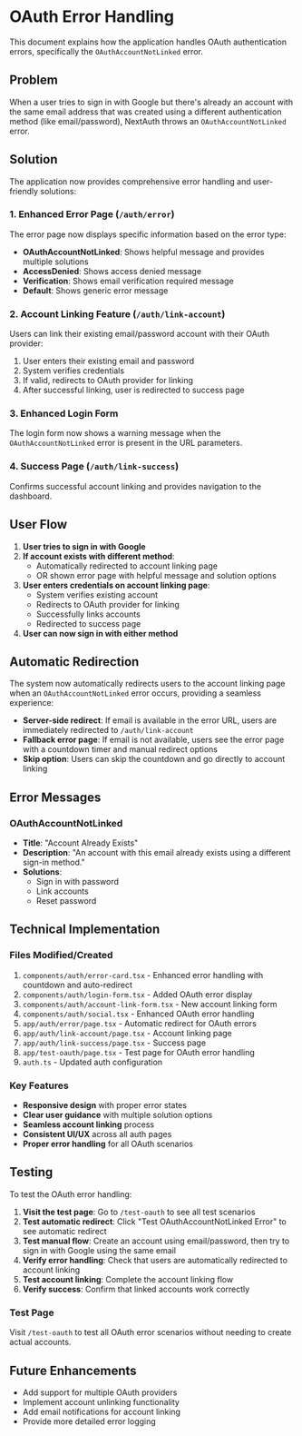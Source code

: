 # OAuth Error Handling

This document explains how the application handles OAuth authentication errors, specifically the `OAuthAccountNotLinked` error.

## Problem

When a user tries to sign in with Google but there's already an account with the same email address that was created using a different authentication method (like email/password), NextAuth throws an `OAuthAccountNotLinked` error.

## Solution

The application now provides comprehensive error handling and user-friendly solutions:

### 1. Enhanced Error Page (`/auth/error`)

The error page now displays specific information based on the error type:

- **OAuthAccountNotLinked**: Shows helpful message and provides multiple solutions
- **AccessDenied**: Shows access denied message
- **Verification**: Shows email verification required message
- **Default**: Shows generic error message

### 2. Account Linking Feature (`/auth/link-account`)

Users can link their existing email/password account with their OAuth provider:

1. User enters their existing email and password
2. System verifies credentials
3. If valid, redirects to OAuth provider for linking
4. After successful linking, user is redirected to success page

### 3. Enhanced Login Form

The login form now shows a warning message when the `OAuthAccountNotLinked` error is present in the URL parameters.

### 4. Success Page (`/auth/link-success`)

Confirms successful account linking and provides navigation to the dashboard.

## User Flow

1. **User tries to sign in with Google**
2. **If account exists with different method**: 
   - Automatically redirected to account linking page
   - OR shown error page with helpful message and solution options
3. **User enters credentials on account linking page**:
   - System verifies existing account
   - Redirects to OAuth provider for linking
   - Successfully links accounts
   - Redirected to success page
4. **User can now sign in with either method**

## Automatic Redirection

The system now automatically redirects users to the account linking page when an `OAuthAccountNotLinked` error occurs, providing a seamless experience:

- **Server-side redirect**: If email is available in the error URL, users are immediately redirected to `/auth/link-account`
- **Fallback error page**: If email is not available, users see the error page with a countdown timer and manual redirect options
- **Skip option**: Users can skip the countdown and go directly to account linking

## Error Messages

### OAuthAccountNotLinked
- **Title**: "Account Already Exists"
- **Description**: "An account with this email already exists using a different sign-in method."
- **Solutions**:
  - Sign in with password
  - Link accounts
  - Reset password

## Technical Implementation

### Files Modified/Created

1. `components/auth/error-card.tsx` - Enhanced error handling with countdown and auto-redirect
2. `components/auth/login-form.tsx` - Added OAuth error display
3. `components/auth/account-link-form.tsx` - New account linking form
4. `components/auth/social.tsx` - Enhanced OAuth error handling
5. `app/auth/error/page.tsx` - Automatic redirect for OAuth errors
6. `app/auth/link-account/page.tsx` - Account linking page
7. `app/auth/link-success/page.tsx` - Success page
8. `app/test-oauth/page.tsx` - Test page for OAuth error handling
9. `auth.ts` - Updated auth configuration

### Key Features

- **Responsive design** with proper error states
- **Clear user guidance** with multiple solution options
- **Seamless account linking** process
- **Consistent UI/UX** across all auth pages
- **Proper error handling** for all OAuth scenarios

## Testing

To test the OAuth error handling:

1. **Visit the test page**: Go to `/test-oauth` to see all test scenarios
2. **Test automatic redirect**: Click "Test OAuthAccountNotLinked Error" to see automatic redirect
3. **Test manual flow**: Create an account using email/password, then try to sign in with Google using the same email
4. **Verify error handling**: Check that users are automatically redirected to account linking
5. **Test account linking**: Complete the account linking flow
6. **Verify success**: Confirm that linked accounts work correctly

### Test Page

Visit `/test-oauth` to test all OAuth error scenarios without needing to create actual accounts.

## Future Enhancements

- Add support for multiple OAuth providers
- Implement account unlinking functionality
- Add email notifications for account linking
- Provide more detailed error logging
